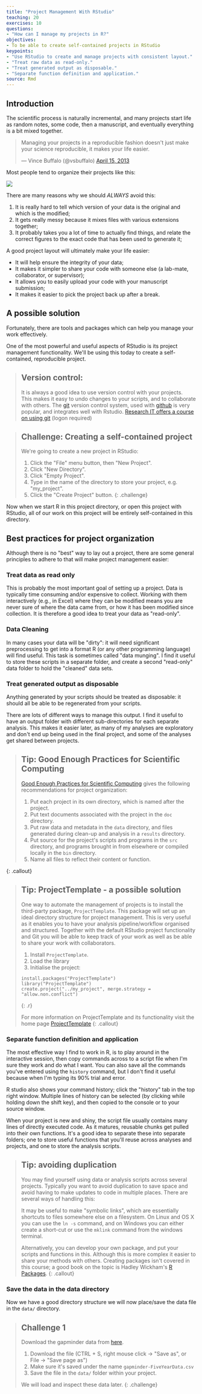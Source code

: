 ```yaml
---
title: "Project Management With RStudio"
teaching: 20
exercises: 10
questions:
- "How can I manage my projects in R?"
objectives:
- To be able to create self-contained projects in RStudio
keypoints:
- "Use RStudio to create and manage projects with consistent layout."
- "Treat raw data as read-only."
- "Treat generated output as disposable."
- "Separate function definition and application."
source: Rmd
---
```




## Introduction

The scientific process is naturally incremental, and many projects
start life as random notes, some code, then a manuscript, and
eventually everything is a bit mixed together.

<blockquote class="twitter-tweet"><p>Managing your projects in a reproducible fashion doesn't just make your science reproducible, it makes your life easier.</p>— Vince Buffalo (@vsbuffalo) <a href="https://twitter.com/vsbuffalo/status/323638476153167872">April 15, 2013</a></blockquote>
<script async src="//platform.twitter.com/widgets.js" charset="utf-8"></script>

Most people tend to organize their projects like this:

![](../fig/bad_layout.png)

There are many reasons why we should *ALWAYS* avoid this:

1. It is really hard to tell which version of your data is
the original and which is the modified;
2. It gets really messy because it mixes files with various
extensions together;
3. It probably takes you a lot of time to actually find
things, and relate the correct figures to the exact code
that has been used to generate it;

A good project layout will ultimately make your life easier:

* It will help ensure the integrity of your data;
* It makes it simpler to share your code with someone else
(a lab-mate, collaborator, or supervisor);
* It allows you to easily upload your code with your manuscript submission;
* It makes it easier to pick the project back up after a break.

## A possible solution

Fortunately, there are tools and packages which can help you manage your work effectively.

One of the most powerful and useful aspects of RStudio is its project management
functionality. We'll be using this today to create a self-contained, reproducible
project.

> ## Version control:
> 
> It is always a good idea to use version control with your projects.  
> This makes it easy to undo changes to your scripts, and to collaborate with others.
> The [git](https://git-scm.com/) version control system, used with [github](https://www.github.com) is very 
> popular, and integrates well with Rstudio.  [Research IT offers a course on using git](http://app.manchester.ac.uk/RGIT) (logon required)

> ## Challenge: Creating a self-contained project
>
> We're going to create a new project in RStudio:
>
> 1. Click the "File" menu button, then "New Project".
> 2. Click "New Directory".
> 3. Click "Empty Project".
> 4. Type in the name of the directory to store your project, e.g. "my_project".
> 5. Click the "Create Project" button.
{: .challenge}

Now when we start R in this project directory, or open this project with RStudio,
all of our work on this project will be entirely self-contained in this directory.

## Best practices for project organization

Although there is no "best" way to lay out a project, there are some general
principles to adhere to that will make project management easier:

### Treat data as read only

This is probably the most important goal of setting up a project. Data is
typically time consuming and/or expensive to collect. Working with them
interactively (e.g., in Excel) where they can be modified means you are never
sure of where the data came from, or how it has been modified since collection.
It is therefore a good idea to treat your data as "read-only".

### Data Cleaning

In many cases your data will be "dirty": it will need significant preprocessing
to get into a format R (or any other programming language) will find useful. This
task is sometimes called "data munging". I find it useful to store these scripts
in a separate folder, and create a second "read-only" data folder to hold the
"cleaned" data sets.

### Treat generated output as disposable

Anything generated by your scripts should be treated as disposable: it should
all be able to be regenerated from your scripts.

There are lots of different ways to manage this output. I find it useful to
have an output folder with different sub-directories for each separate
analysis. This makes it easier later, as many of my analyses are exploratory
and don't end up being used in the final project, and some of the analyses
get shared between projects.

> ## Tip: Good Enough Practices for Scientific Computing
>
> [Good Enough Practices for Scientific Computing](https://github.com/swcarpentry/good-enough-practices-in-scientific-computing/blob/gh-pages/good-enough-practices-for-scientific-computing.pdf) gives the following recommendations for project organization:
>
> 1. Put each project in its own directory, which is named after the project.
> 2. Put text documents associated with the project in the `doc` directory.
> 3. Put raw data and metadata in the `data` directory, and files generated during clean-up and analysis in a `results` directory.
> 4. Put source for the project's scripts and programs in the `src` directory, and programs brought in from elsewhere or compiled locally in the `bin` directory.
> 5. Name all files to reflect their content or function.
>
{: .callout}

> ## Tip: ProjectTemplate - a possible solution
>
> One way to automate the management of projects is to install the third-party package, `ProjectTemplate`.
> This package will set up an ideal directory structure for project management.
> This is very useful as it enables you to have your analysis pipeline/workflow organised and structured.
> Together with the default RStudio project functionality and Git you will be able to keep track of your
> work as well as be able to share your work with collaborators.
>
> 1. Install `ProjectTemplate`.
> 2. Load the library
> 3. Initialise the project:
>
> 
> ~~~
> install.packages("ProjectTemplate")
> library("ProjectTemplate")
> create.project("../my_project", merge.strategy = "allow.non.conflict")
> ~~~
> {: .r}
>
> For more information on ProjectTemplate and its functionality visit the
> home page [ProjectTemplate](http://projecttemplate.net/index.html)
{: .callout}

### Separate function definition and application

The most effective way I find to work in R, is to play around in the interactive
session, then copy commands across to a script file when I'm sure they work and
do what I want. You can also save all the commands you've entered using the
`history` command, but I don't find it useful because when I'm typing its 90%
trial and error.

R studio also shows your command history; click the "history" tab in the top right window.  Multiple lines of history can be selected (by clicking while holding down the shift key), and then copied to the console or to your source window.

When your project is new and shiny, the script file usually contains many lines
of directly executed code. As it matures, reusable chunks get pulled into their
own functions. It's a good idea to separate these into separate folders; one
to store useful functions that you'll reuse across analyses and projects, and
one to store the analysis scripts.


> ## Tip: avoiding duplication
>
> You may find yourself using data or analysis scripts across several projects.
> Typically you want to avoid duplication to save space and avoid having to
> make updates to code in multiple places.  There are several ways of handling this:
>
> It may be useful to make "symbolic links", which are essentially
> shortcuts to files somewhere else on a filesystem. On Linux and OS X you can
> use the `ln -s` command, and on Windows you can either create a short-cut or
> use the `mklink` command from the windows terminal.
>
> Alternatively, you can develop your own package, and put your scripts and functions in this.  Although this 
> is more complex it easier to share your methods with others.  Creating packages isn't covered in this course; a good book on the topic is Hadley Wickham's [R Packages](http://r-pkgs.had.co.nz/). 
{: .callout}

### Save the data in the data directory

Now we have a good directory structure we will now place/save the data file in the `data/` directory.

> ## Challenge 1
> Download the gapminder data from [here](https://raw.githubusercontent.com/resbaz/r-novice-gapminder-files/master/data/gapminder-FiveYearData.csv).
>
> 1. Download the file (CTRL + S, right mouse click -> "Save as", or File -> "Save page as")
> 2. Make sure it's saved under the name `gapminder-FiveYearData.csv`
> 3. Save the file in the `data/` folder within your project.
>
> We will load and inspect these data later.
{: .challenge}

